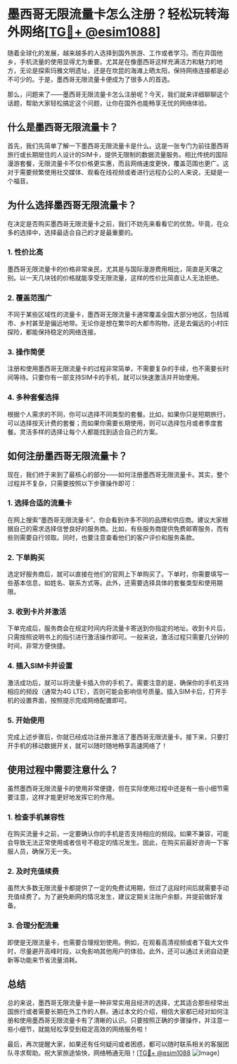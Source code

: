 # 墨西哥无限流量卡怎么注册？轻松玩转海外网络[[TG💪+ @esim1088](https://t.me/s/esim1088)]

随着全球化的发展，越来越多的人选择到国外旅游、工作或者学习。而在异国他乡，手机流量的使用显得尤为重要。尤其是在像墨西哥这样充满活力和魅力的地方，无论是探索玛雅文明遗址，还是在坎昆的海滩上晒太阳，保持网络连接都是必不可少的。于是，墨西哥无限流量卡便成为了很多人的首选。

那么，问题来了——墨西哥无限流量卡怎么注册呢？今天，我们就来详细聊聊这个话题，帮助大家轻松搞定这个问题，让你在国外也能畅享无忧的网络体验。

## 什么是墨西哥无限流量卡？

首先，我们先简单了解一下墨西哥无限流量卡是什么。这是一张专门为前往墨西哥旅行或长期居住的人设计的SIM卡，提供无限制的数据流量服务。相比传统的国际漫游套餐，无限流量卡不仅价格更实惠，而且网络速度更快，覆盖范围也更广。这对于需要频繁使用社交媒体、观看在线视频或者进行远程办公的人来说，无疑是一个福音。

## 为什么选择墨西哥无限流量卡？

在决定是否购买墨西哥无限流量卡之前，我们不妨先来看看它的优势。毕竟，在众多的选择中，选择最适合自己的才是最重要的。

### 1. **性价比高**
   墨西哥无限流量卡的价格非常亲民，尤其是与国际漫游费用相比，简直是天壤之别。以一天几块钱的价格就能享受无限流量，这样的性价比简直让人无法拒绝。

### 2. **覆盖范围广**
   不同于某些区域性的流量卡，墨西哥无限流量卡通常覆盖全国大部分地区，包括城市、乡村甚至是偏远地带。无论你是想在繁华的大都市购物，还是去偏远的小村庄探险，都能保持稳定的网络连接。

### 3. **操作简便**
   注册和使用墨西哥无限流量卡的过程非常简单，不需要复杂的手续，也不需要长时间等待。只要你有一部支持SIM卡的手机，就可以快速激活并开始使用。

### 4. **多种套餐选择**
   根据个人需求的不同，你可以选择不同类型的套餐。比如，如果你只是短期旅行，可以选择按天计费的套餐；而如果你需要长期使用，则可以选择包月或者季度套餐。灵活多样的选择让每个人都能找到适合自己的方案。

## 如何注册墨西哥无限流量卡？

现在，我们终于来到了最核心的部分——如何注册墨西哥无限流量卡。其实，整个过程并不复杂，只需要按照以下步骤操作即可：

### 1. **选择合适的流量卡**
   在网上搜索“墨西哥无限流量卡”，你会看到许多不同的品牌和供应商。建议大家根据自己的需求选择信誉良好的服务商。比如，有些服务商提供免费邮寄服务，而有些则需要自行领取。同时，也要注意查看他们的客户评价和服务条款。

### 2. **下单购买**
   选定好服务商后，就可以直接在他们的官网上下单购买了。下单时，你需要填写一些基本信息，如姓名、联系方式等。此外，还需要选择具体的套餐类型和使用期限。

### 3. **收到卡片并激活**
   下单完成后，服务商会在规定时间内将流量卡寄送到你指定的地址。收到卡片后，只需按照说明书上的指引进行激活操作即可。一般来说，激活过程只需要几分钟的时间，非常方便快捷。

### 4. **插入SIM卡并设置**
   激活成功后，就可以将流量卡插入你的手机了。需要注意的是，确保你的手机支持相应的频段（通常为4G LTE），否则可能会影响信号质量。插入SIM卡后，打开手机的设置界面，按照提示完成网络配置即可。

### 5. **开始使用**
   完成上述步骤后，你就已经成功注册并激活了墨西哥无限流量卡。接下来，只要打开手机的移动数据开关，就可以随时随地畅享高速网络了！

## 使用过程中需要注意什么？

虽然墨西哥无限流量卡的使用非常便捷，但在实际使用过程中还是有一些小细节需要注意，这样才能更好地发挥它的作用。

### 1. **检查手机兼容性**
   在购买流量卡之前，一定要确认你的手机是否支持相应的频段。如果不兼容，可能会导致无法正常使用或者信号不稳定的情况发生。因此，在购买前最好咨询一下客服人员，确保万无一失。

### 2. **及时充值续费**
   虽然大多数无限流量卡都提供了一定的免费试用期，但过了这段时间后就需要手动充值续费了。为了避免断网的情况发生，建议定期关注账户余额，并提前做好准备。

### 3. **合理分配流量**
   即使是无限流量卡，也需要合理规划使用。例如，在观看高清视频或者下载大文件时，尽量避开高峰时段，以免影响其他用户的体验。此外，还可以通过关闭自动更新等功能来节省流量消耗。

## 总结

总的来说，墨西哥无限流量卡是一种非常实用且经济的选择，尤其适合那些经常出国旅行或者需要长期在外工作的人群。通过本文的介绍，相信大家都已经对如何注册和使用墨西哥无限流量卡有了清晰的认识。只要按照正确的步骤操作，并注意一些小细节，就能轻松享受到稳定高效的网络服务啦！

最后，再次提醒大家，如果还有任何疑问或者困惑，都可以随时联系相关的客服团队寻求帮助。祝大家旅途愉快，网络畅通无阻！[[TG💪+ @esim1088](https://t.me/s/esim1088) ![Image](https://i.postimg.cc/4NQfJmqS/Snipaste-2025-05-13-00-14-12.png)]